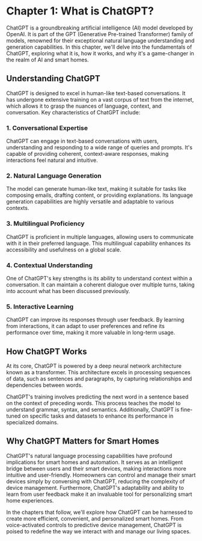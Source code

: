 Chapter 1: What is ChatGPT?
===========================

ChatGPT is a groundbreaking artificial intelligence (AI) model developed by OpenAI. It is part of the GPT (Generative Pre-trained Transformer) family of models, renowned for their exceptional natural language understanding and generation capabilities. In this chapter, we'll delve into the fundamentals of ChatGPT, exploring what it is, how it works, and why it's a game-changer in the realm of AI and smart homes.

**Understanding ChatGPT**
-------------------------

ChatGPT is designed to excel in human-like text-based conversations. It has undergone extensive training on a vast corpus of text from the internet, which allows it to grasp the nuances of language, context, and conversation. Key characteristics of ChatGPT include:

### **1. Conversational Expertise**

ChatGPT can engage in text-based conversations with users, understanding and responding to a wide range of queries and prompts. It's capable of providing coherent, context-aware responses, making interactions feel natural and intuitive.

### **2. Natural Language Generation**

The model can generate human-like text, making it suitable for tasks like composing emails, drafting content, or providing explanations. Its language generation capabilities are highly versatile and adaptable to various contexts.

### **3. Multilingual Proficiency**

ChatGPT is proficient in multiple languages, allowing users to communicate with it in their preferred language. This multilingual capability enhances its accessibility and usefulness on a global scale.

### **4. Contextual Understanding**

One of ChatGPT's key strengths is its ability to understand context within a conversation. It can maintain a coherent dialogue over multiple turns, taking into account what has been discussed previously.

### **5. Interactive Learning**

ChatGPT can improve its responses through user feedback. By learning from interactions, it can adapt to user preferences and refine its performance over time, making it more valuable in long-term usage.

**How ChatGPT Works**
---------------------

At its core, ChatGPT is powered by a deep neural network architecture known as a transformer. This architecture excels in processing sequences of data, such as sentences and paragraphs, by capturing relationships and dependencies between words.

ChatGPT's training involves predicting the next word in a sentence based on the context of preceding words. This process teaches the model to understand grammar, syntax, and semantics. Additionally, ChatGPT is fine-tuned on specific tasks and datasets to enhance its performance in specialized domains.

**Why ChatGPT Matters for Smart Homes**
---------------------------------------

ChatGPT's natural language processing capabilities have profound implications for smart homes and automation. It serves as an intelligent bridge between users and their smart devices, making interactions more intuitive and user-friendly. Homeowners can control and manage their smart devices simply by conversing with ChatGPT, reducing the complexity of device management. Furthermore, ChatGPT's adaptability and ability to learn from user feedback make it an invaluable tool for personalizing smart home experiences.

In the chapters that follow, we'll explore how ChatGPT can be harnessed to create more efficient, convenient, and personalized smart homes. From voice-activated controls to predictive device management, ChatGPT is poised to redefine the way we interact with and manage our living spaces.

